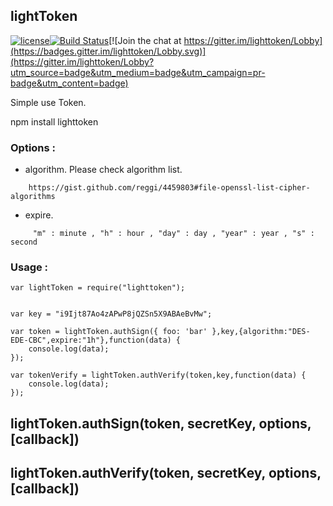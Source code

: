 ## lightToken


[![license](https://img.shields.io/badge/license-MIT-green.svg?style=flat)](https://raw.githubusercontent.com/alpertayfun/lightToken/master/LICENSE)[![Build Status](https://api.travis-ci.org/alpertayfun/lightToken.svg?branch=master)](https://travis-ci.org/alpertayfun/lightToken)[![Join the chat at https://gitter.im/lighttoken/Lobby](https://badges.gitter.im/lighttoken/Lobby.svg)](https://gitter.im/lighttoken/Lobby?utm_source=badge&utm_medium=badge&utm_campaign=pr-badge&utm_content=badge)




Simple use Token.


npm install lighttoken


### Options : 

- algorithm. Please check algorithm list.

```
	https://gist.github.com/reggi/4459803#file-openssl-list-cipher-algorithms
```
- expire.
```
	 "m" : minute , "h" : hour , "day" : day , "year" : year , "s" : second 

```

### Usage : 

```
var lightToken = require("lighttoken");


var key = "i9Ijt87Ao4zAPwP8jQZSn5X9ABAeBvMw";

var token = lightToken.authSign({ foo: 'bar' },key,{algorithm:"DES-EDE-CBC",expire:"1h"},function(data) {
	console.log(data);
});

var tokenVerify = lightToken.authVerify(token,key,function(data) {
	console.log(data);
});

```



## lightToken.authSign(token, secretKey, options, [callback])


## lightToken.authVerify(token, secretKey, options, [callback])